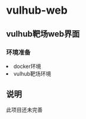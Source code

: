 # vulhub-web
## vulhub靶场web界面 ##
### 环境准备 ###
<li>docker环境</li>
<li>vulhub靶场环境</li>

## 说明 ##
此项目还未完善
